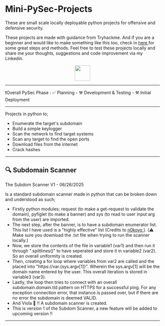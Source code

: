 <h1> Mini-PySec-Projects </h1>

These are small scale locally deployable python projects for offensive and defensive security.

These projects are made with guidance from Tryhackme. And if you are a beginner and would like to make something like this too, check in <a href="https://tryhackme.com/module/scripting-for-pentesters"> here </a> for some great steps and methods. Feel free to test these projects locally and share me your thoughts, suggestions and code improvement via my Linkedin.

<p align="center">
<a href="https://www.linkedin.com/in/dmelloderick/">
  <img height="50" src="https://user-images.githubusercontent.com/46517096/166973395-19676cd8-f8ec-4abf-83ff-da8243505b82.png"/>
</a>
  
---
❗Overall PySec Phase : ✅ Planning - ⚒️ Development & Testing - ⚒️ Initial Deployment

---


Projects in python to;
- Enumerate the target's subdomain
- Build a simple keylogger
- Scan the network to find target systems
- Scan any target to find the open ports
- Download files from the internet
- Crack hashes

---

## 🔍 Subdomain Scanner

The Subdom Scanner V1 - 06/26/2025 

Is a standard subdomain scanner made in python that can be broken down and understood as such;
- Firstly python modules; request (to make a get-request to validate the domain), pyfiglet (to make a banner) and sys (to read to user input arg from the user) are imported.
- The next step, after the banner, is to have a subdomain enumerator list. This list I have used is a "highly effective" list (Credits to <a href="https://github.com/n0kovo/n0kovo_subdomains"> n0kovo </a>).
(⚠️ Make sure you download the .txt file when trying to run the scanner locally.)
- Now, we store the contents of the file in variable1 (var1) and then run it through ".spiltlines()" to have seperated and store it in variable2 (var2). So an overall uniformity is created.
- Then, creating a for loop where variables from var2 are called and the placed into "https://var.{sys.argv[1]}". Wherein the sys.argv[1] will be the domain name entered by the user. This overall iteration is stored in variable3 (var3).
- Lastly, the loop then tries to connect with an overall subdomain.domain.tld pattern on HTTPS for a successful ping. For any exception connection error, that instance is passed over, but if there are no error the subdomain is deemed VALID.
- And Viola 🎉 !! A subdomain scanner is created.
- This is version 1 of the Subdom Scanner, a new feature will be added to upcoming version !!

---

<!--
## 📄 License

This work is licensed under the  
**Creative Commons Attribution-NonCommercial-NoDerivatives 4.0 International (CC BY-NC-ND 4.0)**

📌 *You may view and share this project with proper credit, but you may not modify it or use it commercially.*

🔗 [View License Terms](https://creativecommons.org/licenses/by-nc-nd/4.0/)
-->
